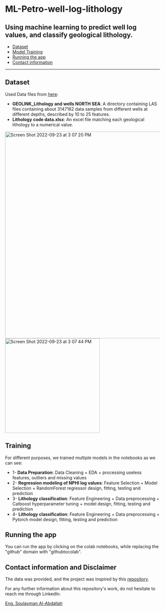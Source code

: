 # ML-Petro-well-log-lithology
## Using machine learning to predict well log values, and classify geological lithology.



- [Dataset](https://github.com/soulayman-al-abdallah/ML-Petro-well-log-lithology#dataset)
- [Model Training](https://github.com/soulayman-al-abdallah/ML-Petro-well-log-lithology#training)
- [Running the app](https://github.com/soulayman-al-abdallah/ML-Petro-well-log-lithology#running-the-app)
- [Contact information](https://github.com/soulayman-al-abdallah/ML-Petro-well-log-lithology#contact-information)




-----
## Dataset

Used Data files from [here](https://github.com/rmozart/North-Sea-Electrofacies-Clustering/tree/master/Data):
- **GEOLINK_Lithology and wells NORTH SEA**: A directory containing LAS files containing about 3147162 data samples from different wells at different depths, described by 10 to 25 features.
- **Lithology code data.xlsx**: An excel file matching each geological lithology to a numerical value.

<img width="673" alt="Screen Shot 2022-09-23 at 3 07 20 PM" src="https://user-images.githubusercontent.com/75330691/191962482-f1308789-613e-4094-8750-b0ffc963a6ac.png">

<img width="308" alt="Screen Shot 2022-09-23 at 3 07 44 PM" src="https://user-images.githubusercontent.com/75330691/191962631-2d574e30-eec7-4de9-9225-8a9a5c8f4865.png">


## Training

For different purposes, we trained multiple models in the notebooks as we can see:

- 1- **Data Preparation**: Data Cleaning + EDA + processing useless features, outliers and missing values
- 2- **Regression modeling of NPHI log values**: Feature Selection + Model Selection + RandomForest regressor design, fitting, testing and prediction
- 3- **Lithology classification**: Feature Engineering + Data preprocessing + Catboost hyperparameter tuning + model design, fitting, testing and prediction
- 4- **Lithology classification**: Feature Engineering + Data preprocessing + Pytorch model design, fitting, testing and prediction


## Running the app

You can run the app by clicking on the colab notebooks, while replacing the "github" domain with "githubtocolab". 


## Contact information and Disclaimer

The data was provided, and the project was inspired by this [repository](https://github.com/rmozart/North-Sea-Electrofacies-Clustering#contact).

For any further information about this repository's work, do not hesitate to reach me through LinkedIn:

[Eng. Soulayman Al-Abdallah](linkedin.com/in/soulayman-al-abdallah)
